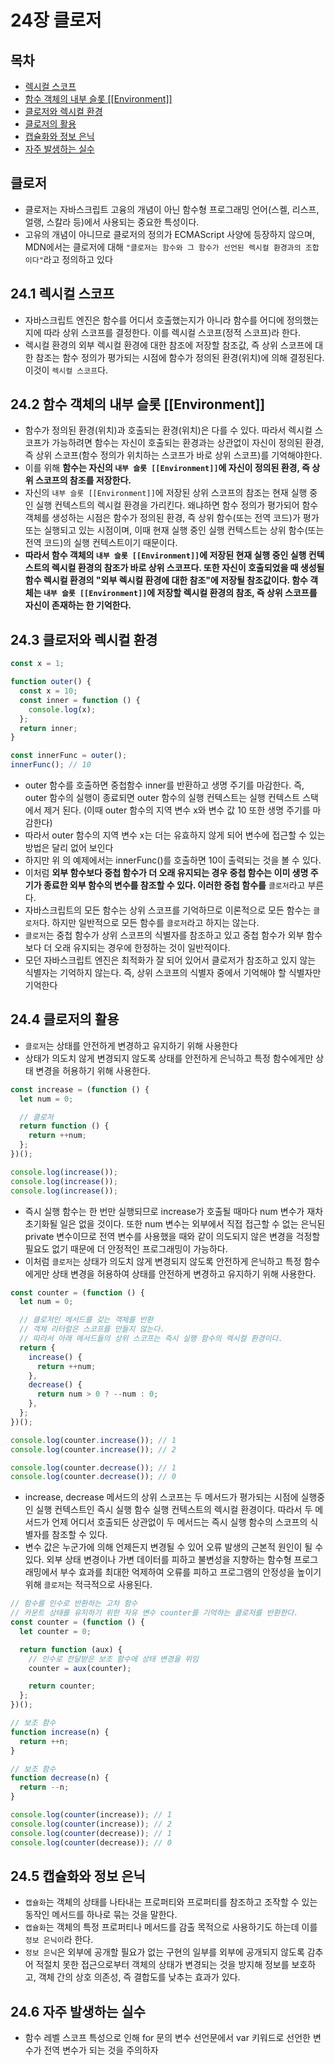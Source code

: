 # 24장 클로저

## 목차

- [렉시컬 스코프](#24.1)
- [함수 객체의 내부 슬롯 [[Environment]]](#24.2)
- [클로저와 렉시컬 환경](#24.3)
- [클로저의 활용](#24.4)
- [캡슐화와 정보 은닉](#24.5)
- [자주 발생하는 실수](#24.6)

## 클로저

- 클로저는 자바스크립트 고융의 개념이 아닌 함수형 프로그래밍 언어(스켈, 리스프, 얼랭, 스칼라 등)에서 사용되는 중요한 특성이다.
- 고유의 개념이 아니므로 클로저의 정의가 ECMAScript 사양에 등장하지 않으며, MDN에서는 클로저에 대해 `"클로저는 함수와 그 함수가 선언된 렉시컬 환경과의 조합이다"`라고 정의하고 있다

## 24.1 렉시컬 스코프 <a name= "24.1"></a>

- 자바스크립트 엔진은 함수를 어디서 호출했는지가 아니라 함수를 어디에 정의했는지에 따라 상위 스코프를 결정한다. 이를 렉시컬 스코프(정적 스코프)라 한다.
- 렉시컬 환경의 외부 렉시컬 환경에 대한 참조에 저장할 참조값, 즉 상위 스코프에 대한 참조는 함수 정의가 평가되는 시점에 함수가 정의된 환경(위치)에 의해 결정된다. 이것이 `렉시컬 스코프`다.

## 24.2 함수 객체의 내부 슬롯 [[Environment]] <a name= "24.2"></a>

- 함수가 정의된 환경(위치)과 호출되는 환경(위치)은 다를 수 있다. 따라서 렉시컬 스코프가 가능하려면 함수는 자신이 호출되는 환경과는 상관없이 자신이 정의된 환경, 즉 상위 스코프(함수 정의가 위치하는 스코프가 바로 상위 스코프)를 기억해야한다.
- 이를 위해 **함수는 자신의 `내부 슬롯 [[Environment]]`에 자신이 정의된 환경, 즉 상위 스코프의 참조를 저장한다.**
- 자신의 `내부 슬롯 [[Environment]]`에 저장된 상위 스코프의 참조는 현재 실행 중인 실행 컨텍스트의 렉시컬 환경을 가리킨다. 왜냐하면 함수 정의가 평가되어 함수 객체를 생성하는 시점은 함수가 정의된 환경, 즉 상위 함수(또는 전역 코드)가 평가 또는 실행되고 있는 시점이며, 이때 현재 실행 중인 실행 컨텍스트는 상위 함수(또는 전역 코드)의 실행 컨텍스트이기 때문이다.
- **따라서 함수 객체의 `내부 슬롯 [[Environment]]`에 저장된 현재 실행 중인 실행 컨텍스트의 렉시컬 환경의 참조가 바로 상위 스코프다. 또한 자신이 호출되었을 때 생성될 함수 렉시컬 환경의 "외부 렉시컬 환경에 대한 참조"에 저장될 참조값이다. 함수 객체는 `내부 슬롯 [[Environment]]`에 저장할 렉시컬 환경의 참조, 즉 상위 스코프를 자신이 존재하는 한 기억한다.**

## 24.3 클로저와 렉시컬 환경 <a name= "24.3"></a>

```js
const x = 1;

function outer() {
  const x = 10;
  const inner = function () {
    console.log(x);
  };
  return inner;
}

const innerFunc = outer();
innerFunc(); // 10
```

- outer 함수를 호출하면 중첩함수 inner를 반환하고 생명 주기를 마감한다. 즉, outer 함수의 실행이 종료되면 outer 함수의 실행 컨텍스트는 실행 컨텍스트 스택에서 제거 된다. (이때 outer 함수의 지역 변수 x와 변수 값 10 또한 생명 주기를 마감한다)
- 따라서 outer 함수의 지역 변수 x는 더는 유효하지 않게 되어 변수에 접근할 수 있는 방법은 달리 없어 보인다
- 하지만 위 의 예제에서는 innerFunc()를 호출하면 10이 출력되는 것을 볼 수 있다.
- 이처럼 **외부 함수보다 중첩 함수가 더 오래 유지되는 경우 중첩 함수는 이미 생명 주기가 종료한 외부 함수의 변수를 참조할 수 있다. 이러한 중첩 함수를** `클로저`라고 부른다.
- 자바스크립트의 모든 함수는 상위 스코프를 기억하므로 이론적으로 모든 함수는 `클로저`다. 하지만 일반적으로 모든 함수를 `클로저`라고 하지는 않는다.
- `클로저`는 중첩 함수가 상위 스코프의 식별자를 참조하고 있고 중첩 함수가 외부 함수보다 더 오래 유지되는 경우에 한정하는 것이 일반적이다.
- 모던 자바스크립트 엔진은 최적화가 잘 되어 있어서 클로저가 참조하고 있지 않는 식별자는 기억하지 않는다. 즉, 상위 스코프의 식별자 중에서 기억해야 할 식별자만 기억한다

## 24.4 클로저의 활용 <a name= "24.4"></a>

- `클로저`는 상태를 안전하게 변경하고 유지하기 위해 사용한다
- 상태가 의도치 않게 변경되지 않도록 상태를 안전하게 은닉하고 특정 함수에게만 상태 변경을 허용하기 위해 사용한다.

```js
const increase = (function () {
  let num = 0;

  // 클로저
  return function () {
    return ++num;
  };
})();

console.log(increase());
console.log(increase());
console.log(increase());
```

- 즉시 실행 함수는 한 번만 실행되므로 increase가 호출될 때마다 num 변수가 재차 초기화될 일은 없을 것이다. 또한 num 변수는 외부에서 직접 접근할 수 없는 은닉된 private 변수이므로 전역 변수를 사용했을 때와 같이 의도되지 않은 변경을 걱정할 필요도 없기 때문에 더 안정적인 프로그래밍이 가능하다.
- 이처럼 `클로저`는 상태가 의도치 않게 변경되지 않도록 안전하게 은닉하고 특정 함수에게만 상태 변경을 허용하여 상태를 안전하게 변경하고 유지하기 위해 사용한다.

```js
const counter = (function () {
  let num = 0;

  // 클로저인 메서드를 갖는 객체를 반환
  // 객체 리터럴은 스코프를 만들지 않는다.
  // 따라서 아래 메서드들의 상위 스코프는 즉시 실행 함수의 렉시컬 환경이다.
  return {
    increase() {
      return ++num;
    },
    decrease() {
      return num > 0 ? --num : 0;
    },
  };
})();

console.log(counter.increase()); // 1
console.log(counter.increase()); // 2

console.log(counter.decrease()); // 1
console.log(counter.decrease()); // 0
```

- increase, decrease 메서드의 상위 스코프는 두 메서드가 평가되는 시점에 실행중인 실행 컨텍스트인 즉시 실행 함수 실행 컨텍스트의 렉시컬 환경이다. 따라서 두 메서드가 언제 어디서 호출되든 상관없이 두 메서드는 즉시 실행 함수의 스코프의 식별자를 참조할 수 있다.
- 변수 값은 누군가에 의해 언제든지 변경될 수 있어 오류 발생의 근본적 원인이 될 수 있다. 외부 상태 변경이나 가변 데이터를 피하고 불변성을 지향하는 함수형 프로그래밍에서 부수 효과를 최대한 억제하여 오류를 피하고 프로그램의 안정성을 높이기 위해 `클로저`는 적극적으로 사용된다.

```js
// 함수를 인수로 반환하는 고차 함수
// 카운트 상태를 유지하기 위한 자유 변수 counter를 기억하는 클로저를 반환한다.
const counter = (function () {
  let counter = 0;

  return function (aux) {
    // 인수로 전달받은 보조 함수에 상태 변경을 위임
    counter = aux(counter);

    return counter;
  };
})();

// 보조 함수
function increase(n) {
  return ++n;
}

// 보조 함수
function decrease(n) {
  return --n;
}

console.log(counter(increase)); // 1
console.log(counter(increase)); // 2
console.log(counter(decrease)); // 1
console.log(counter(decrease)); // 0
```

## 24.5 캡슐화와 정보 은닉 <a name= "24.5"></a>

- `캡슐화`는 객체의 상태를 나타내는 프로퍼티와 프로퍼티를 참조하고 조작할 수 있는 동작인 메서드를 하나로 묶는 것을 말한다.
- `캡슐화`는 객체의 특정 프로퍼티나 메서드를 감출 목적으로 사용하기도 하는데 이를 `정보 은닉이`라 한다.
- `정보 은닉`은 외부에 공개할 필요가 없는 구현의 일부를 외부에 공개되지 않도록 감추어 적절치 못한 접근으로부터 객체의 상태가 변경되는 것을 방지해 정보를 보호하고, 객체 간의 상호 의존성, 즉 결합도를 낮추는 효과가 있다.

## 24.6 자주 발생하는 실수 <a name= "24.6"></a>

- 함수 레벨 스코프 특성으로 인해 for 문의 변수 선언문에서 var 키워드로 선언한 변수가 전역 변수가 되는 것을 주의하자
